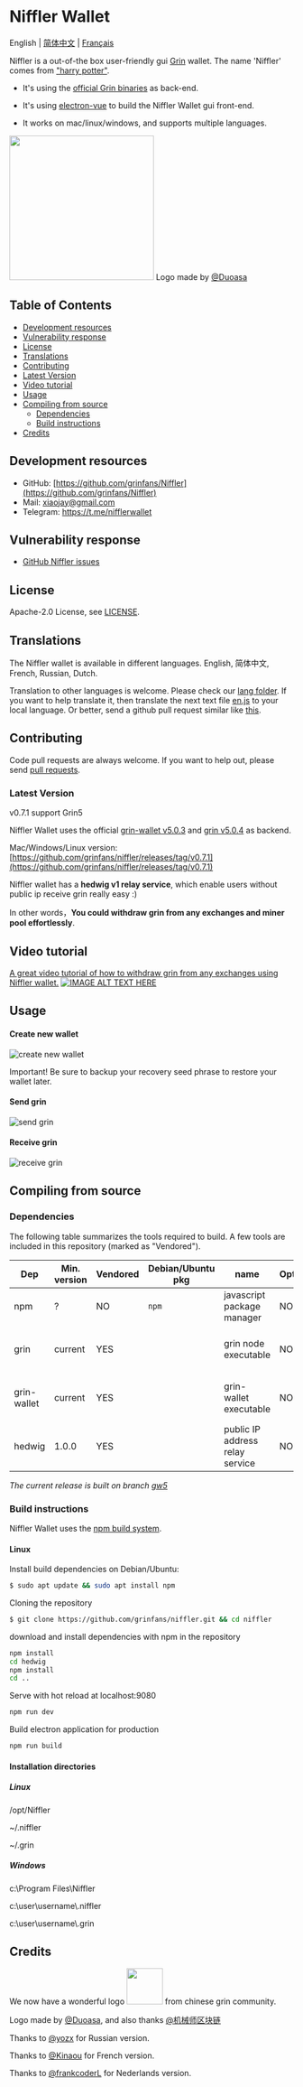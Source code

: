 # Niffler Wallet

English | [简体中文](./README.zh-CN.md) | [Français](./README.fr-FR.md)

Niffler is a out-of-the box user-friendly gui [Grin](https://github.com/mimblewimble/grin) wallet.
The name 'Niffler' comes from ["harry potter"](https://harrypotter.fandom.com/wiki/Niffler).

* It's using the [official Grin binaries](https://github.com/mimblewimble/grin/releases) as back-end.

* It's using [electron-vue](https://github.com/SimulatedGREG/electron-vue) to build the Niffler Wallet gui front-end.

* It works on mac/linux/windows, and supports multiple languages.

<img src="/src/renderer/assets/logo.png" width="256"> Logo made by [@Duoasa](https://weibo.com/u/3197271025)

## Table of Contents
 - [Development resources](#development-resources)
 - [Vulnerability response](#vulnerability-response)
 - [License](#license)
 - [Translations](#translations)
 - [Contributing](#contributing)
 - [Latest Version](#latest-version)
 - [Video tutorial](#video-tutorial)
 - [Usage](#usage)
 - [Compiling from source](#compiling-from-source)
    - [Dependencies](#dependencies) 
    - [Build instructions](#build-instructions)
 - [Credits](#credits)

## Development resources
- GitHub: [https://github.com/grinfans/Niffler](https://github.com/grinfans/Niffler)
- Mail:  [xiaojay@gmail.com](mailto:xiaojay@gmail.com)   
- Telegram: https://t.me/nifflerwallet

## Vulnerability response
- [GitHub Niffler issues](https://github.com/grinfans/Niffler/issues)

## License

Apache-2.0 License, see [LICENSE](LICENSE).

## Translations
The Niffler wallet is available in different languages.
English, 简体中文, French, Russian, Dutch.

Translation to other languages is welcome. Please check our [lang folder](https://github.com/grinfans/Niffler/tree/gw5/src/lang).
If you want to help translate it, then translate the next text file [en.js](https://github.com/grinfans/Niffler/blob/gw5/src/lang/en.js) to your local language.
Or better, send a github pull request similar like [this](https://github.com/grinfans/Niffler/pull/66/files).

## Contributing

Code pull requests are always welcome. If you want to help out, please send [pull requests](https://github.com/grinfans/Niffler/pulls).


### Latest Version

v0.7.1 support Grin5

Niffler Wallet uses the official [grin-wallet v5.0.3](https://github.com/mimblewimble/grin-wallet/releases/tag/v5.0.3) and [grin v5.0.4](https://github.com/mimblewimble/grin/releases/tag/v5.0.4) as backend. 

Mac/Windows/Linux version:[https://github.com/grinfans/niffler/releases/tag/v0.7.1](https://github.com/grinfans/niffler/releases/tag/v0.7.1)

Niffler wallet has a **hedwig v1 relay service**, which enable users without public ip receive grin really easy :)

In other words，**You could withdraw grin from any exchanges and miner pool effortlessly**.


## Video tutorial

[A great video tutorial of how to withdraw grin from any exchanges using Niffler wallet.](https://www.youtube.com/watch?v=rufKWEv64o8)
[![IMAGE ALT TEXT HERE](https://img.youtube.com/vi/rufKWEv64o8/0.jpg)](https://www.youtube.com/watch?v=rufKWEv64o8)



## Usage

#### Create new wallet
![create new wallet](https://media.giphy.com/media/IeuEOtJvxCLqqiCCyr/giphy.gif)

Important! Be sure to backup your recovery seed phrase to restore your wallet later.

#### Send grin
![send grin](https://media.giphy.com/media/LO2sAR3HmocCdbTwEh/giphy.gif)

#### Receive grin
![receive grin](https://media.giphy.com/media/iFbSw9rhh5fGVSzyZf/giphy.gif)



## Compiling from source

### Dependencies
The following table summarizes the tools required to build. A few tools are included in this repository (marked as "Vendored").

| Dep          | Min. version  | Vendored | Debian/Ubuntu pkg    | name                                 | Optional | Purpose                |
| ------------ | ------------- | -------- | -------------------- | -------------------------------------| -------- | ---------------------- |
| npm          | ?             | NO       | `npm`                | javascript package manager           | NO       | compiler               |
| grin         | current       | YES      |                      | grin node executable                 | NO       | grin node back-end     |
| grin-wallet  | current       | YES      |                      | grin-wallet executable               | NO       | grin-wallet back-end   |
| hedwig       | 1.0.0         | YES      |                      | public IP address relay service      | NO       | https relay service    |


*The current release is built on branch [gw5](https://github.com/grinfans/Niffler/tree/gw5)*


### Build instructions

Niffler Wallet uses the [npm build system](https://github.com/npm).

#### Linux
Install build dependencies on Debian/Ubuntu:

```bash
$ sudo apt update && sudo apt install npm
```


Cloning the repository
```bash
$ git clone https://github.com/grinfans/niffler.git && cd niffler
```


download and install dependencies with npm in the repository

```bash
npm install
cd hedwig
npm install
cd ..
```

Serve with hot reload at localhost:9080
```bash
npm run dev
```

Build electron application for production
```bash
npm run build
```

#### Installation directories 

##### Linux
/opt/Niffler

~/.niffler

~/.grin

##### Windows
c:\Program Files\Niffler

c:\user\username\\.niffler

c:\user\username\\.grin




## Credits 

We now have a wonderful logo <img src="/src/renderer/assets/logo.png" width="64"> from chinese grin community.

Logo made by [@Duoasa](https://weibo.com/u/3197271025), and also thanks [@机械师区块链](https://weibo.com/u/6318956004)

Thanks to  [@yozx](https://github.com/yozx) for Russian version.

Thanks to  [@Kinaou](https://github.com/Kinaou) for French version.

Thanks to  [@frankcoderL](https://github.com/frankcoderL) for Nederlands version.
